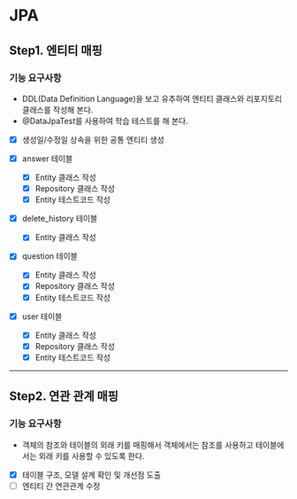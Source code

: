 # JPA

## Step1. 엔티티 매핑

### 기능 요구사항

- DDL(Data Definition Language)을 보고 유추하여 엔티티 클래스와 리포지토리 클래스를 작성해 본다.
- @DataJpaTest를 사용하여 학습 테스트를 해 본다.


- [x] 생성일/수정일 상속을 위한 공통 엔티티 생성

- [x] answer 테이블
    - [x] Entity 클래스 작성
    - [x] Repository 클래스 작성
    - [x] Entity 테스트코드 작성

- [x] delete_history 테이블
    - [x] Entity 클래스 작성

- [x] question 테이블
    - [x] Entity 클래스 작성
    - [x] Repository 클래스 작성
    - [x] Entity 테스트코드 작성

- [x] user 테이블
    - [x] Entity 클래스 작성
    - [x] Repository 클래스 작성
    - [x] Entity 테스트코드 작성

---

## Step2. 연관 관계 매핑

### 기능 요구사항

- 객체의 참조와 테이블의 외래 키를 매핑해서 객체에서는 참조를 사용하고 테이블에서는 외래 키를 사용할 수 있도록 한다.


- [x] 테이블 구조, 모델 설계 확인 및 개선점 도출
- [ ] 엔티티 간 연관관계 수정